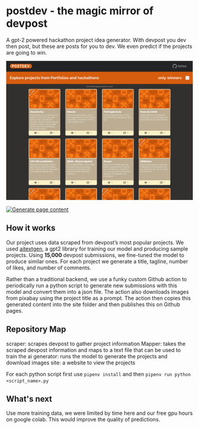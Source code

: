 # postdev - the magic mirror of devpost
A gpt-2 powered hackathon project idea generator. With devpost you dev then post, but these are posts for you to dev. We even predict if the projects are going to win.

![a orange accented dark themed website with a grid of hackathon projects](/screenshot.png)

[![Generate page content](https://github.com/deepsea-dev/postdev/actions/workflows/static.yml/badge.svg)](https://github.com/deepsea-dev/postdev/actions/workflows/static.yml)

## How it works
Our project uses data scraped from devpost’s most popular projects. We used [aitextgen](https://github.com/minimaxir/aitextgen), a gpt2 library for training our model and producing sample projects. Using **15,000** devpost submissions, we fine-tuned the model to produce similar ones. For each project we generate a title, tagline, number of likes, and number of comments.


Rather than a traditional backend, we use a funky custom Github action to periodically run a python script to generate new submissions with this model and convert them into a json file. The action also downloads images from pixabay using the project title as a prompt. The action then copies this generated content into the site folder and then publishes this on Github pages.

## Repository Map
scraper: scrapes devpost to gather project information
Mapper: takes the scraped devpost information and maps to a text file that can be used to train the ai
generator: runs the model to generate the projects and download images
site: a website to view the projects

For each python script first use
`pipenv install`
and then
`pipenv run python <script_name>.py`

## What's next
Use more training data, we were limited by time here and our free gpu hours on google colab. This would improve the quality of predictions.
